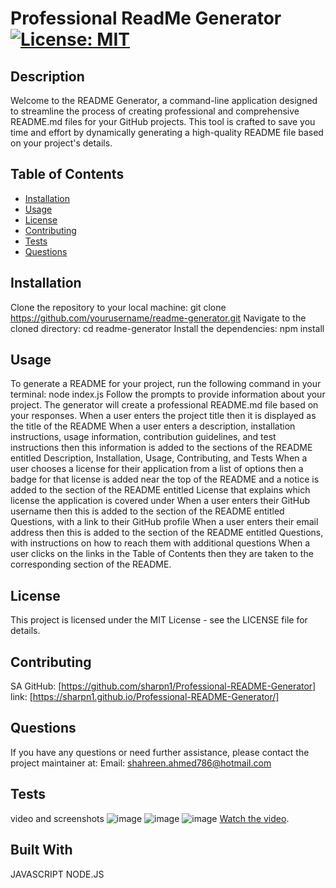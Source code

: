 # Professional ReadMe Generator [![License: MIT](https://img.shields.io/badge/License-MIT-yellow.svg)](https://opensource.org/licenses/MIT)
  ## Description
Welcome to the README Generator, a command-line application designed to streamline the process of creating professional and comprehensive README.md files for your GitHub projects. This tool is crafted to save you time and effort by dynamically generating a high-quality README file based on your project's details.
   
  ## Table of Contents
  - [Installation](#installation)
  - [Usage](#usage)
  - [License](#license)
  - [Contributing](#contributing)
  - [Tests](#tests)
  - [Questions](#questions) 

 ## Installation
 
Clone the repository to your local machine:
git clone https://github.com/yourusername/readme-generator.git
Navigate to the cloned directory:
cd readme-generator
Install the dependencies:
npm install

## Usage
To generate a README for your project, run the following command in your terminal:
node index.js
Follow the prompts to provide information about your project. The generator will create a professional README.md file based on your responses.
When a user enters the project title then it is displayed as the title of the README
When a user enters a description, installation instructions, usage information, contribution guidelines, and test instructions then this information is added to the sections of the README entitled Description, Installation, Usage, Contributing, and Tests
When a user chooses a license for their application from a list of options then a badge for that license is added near the top of the README and a notice is added to the section of the README entitled License that explains which license the application is covered under
When a user enters their GitHub username then this is added to the section of the README entitled Questions, with a link to their GitHub profile
When a user enters their email address then this is added to the section of the README entitled Questions, with instructions on how to reach them with additional questions
When a user clicks on the links in the Table of Contents then they are taken to the corresponding section of the README.

  ## License
This project is licensed under the MIT License - see the LICENSE file for details.  
 
   ## Contributing
  SA
  GitHub: [https://github.com/sharpn1/Professional-README-Generator]
  link: [https://sharpn1.github.io/Professional-README-Generator/]
  ## Questions
  If you have any questions or need further assistance, please contact the project maintainer at:
 Email: shahreen.ahmed786@hotmail.com
 
 ## Tests
 video and screenshots
![image](https://github.com/sharpn1/Professional-README-Generator/assets/152098466/33588aa3-da7e-409e-9629-b795a26f7ebf) ![image](https://github.com/sharpn1/Professional-README-Generator/assets/152098466/dddcfca2-3e16-4fed-a9c8-3ece15f2a01f) ![image](https://github.com/sharpn1/Professional-README-Generator/assets/152098466/5e65dcdd-bdb5-4c8d-8cd8-b857cf0dc7b0)
[Watch the video](https://bootcampspot.instructure.com/media_attachments/3231434/redirect?bitrate=146082).




   ## Built With
  JAVASCRIPT NODE.JS


